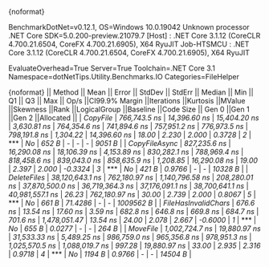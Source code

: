 {noformat}

BenchmarkDotNet=v0.12.1, OS=Windows 10.0.19042
Unknown processor
.NET Core SDK=5.0.200-preview.21079.7
  [Host]     : .NET Core 3.1.12 (CoreCLR 4.700.21.6504, CoreFX 4.700.21.6905), X64 RyuJIT
  Job-HTSMCU : .NET Core 3.1.12 (CoreCLR 4.700.21.6504, CoreFX 4.700.21.6905), X64 RyuJIT

EvaluateOverhead=True  Server=True  Toolchain=.NET Core 3.1  
Namespace=dotNetTips.Utility.Benchmarks.IO  Categories=FileHelper  

{noformat}
||             Method ||           Mean ||        Error ||         StdDev ||       StdErr ||         Median ||            Min ||             Q1 ||             Q3 ||            Max ||        Op/s ||CI99.9% Margin ||Iterations ||Kurtosis ||MValue ||Skewness ||Rank ||LogicalGroup ||Baseline ||Code Size ||  Gen 0 ||Gen 1 ||Gen 2 ||Allocated ||
|            *CopyFile* |    *766,743.5 ns* |  *14,396.60 ns* |    *15,404.20 ns* |   *3,630.81 ns* |    *764,354.6 ns* |    *741,894.6 ns* |    *757,951.2 ns* |    *776,973.5 ns* |    *798,191.8 ns* |     *1,304.22* |   *14,396.60 ns* |      *18.00* |    *2.230* |  *2.000* |   *0.3728* |    *2* |            *** |       *No* |     *652 B* |       *-* |     *-* |     *-* |    *9051 B* |
|       *CopyFileAsync* |    *827,235.6 ns* |  *16,290.08 ns* |    *18,106.39 ns* |   *4,153.89 ns* |    *830,282.1 ns* |    *788,969.4 ns* |    *818,458.6 ns* |    *839,043.0 ns* |    *858,635.9 ns* |     *1,208.85* |   *16,290.08 ns* |      *19.00* |    *2.397* |  *2.000* |  *-0.3324* |    *3* |            *** |       *No* |     *421 B* |  *0.9766* |     *-* |     *-* |   *10328 B* |
|         *DeleteFiles* | *38,120,643.1 ns* | *762,180.97 ns* | *1,140,796.58 ns* | *208,280.01 ns* | *37,870,500.0 ns* | *36,719,364.3 ns* | *37,176,091.1 ns* | *38,700,641.1 ns* | *40,981,557.1 ns* |        *26.23* |  *762,180.97 ns* |      *30.00* |    *2.739* |  *2.000* |   *0.8067* |    *5* |            *** |       *No* |     *661 B* | *71.4286* |     *-* |     *-* | *1009562 B* |
| *FileHasInvalidChars* |        *676.6 ns* |      *13.54 ns* |        *17.60 ns* |       *3.59 ns* |        *682.8 ns* |        *646.8 ns* |        *669.8 ns* |        *684.7 ns* |        *701.6 ns* | *1,478,051.47* |       *13.54 ns* |      *24.00* |    *2.078* |  *2.667* |  *-0.6000* |    *1* |            *** |       *No* |     *655 B* |  *0.0277* |     *-* |     *-* |     *264 B* |
|            *MoveFile* |  *1,002,724.7 ns* |  *19,880.97 ns* |    *31,533.33 ns* |   *5,489.25 ns* |    *986,759.0 ns* |    *965,356.8 ns* |    *978,951.3 ns* |  *1,025,570.5 ns* |  *1,088,019.7 ns* |       *997.28* |   *19,880.97 ns* |      *33.00* |    *2.935* |  *2.316* |   *0.9718* |    *4* |            *** |       *No* |    *1194 B* |  *0.9766* |     *-* |     *-* |   *14504 B* |
